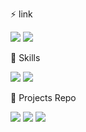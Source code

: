⚡ link

<a href="https://fadet-coding.tistory.com/manage" target="_blank"><img src="https://img.shields.io/badge/tistiory-000000?style=flat-square&logo=tistory&logoColor=white"/></a>
<a href="https://www.notion.so/Developer-fadet-419a3bc5b4d44e82a413116b44bf3fd2" target="_blank"><img src="https://img.shields.io/badge/notion-000000?style=flat-square&logo=notion&logoColor=white"/></a>

🔧 Skills

<img src="https://img.shields.io/badge/java-744e3b?style=flat-square&logo=java&logoColor=white"/> <img src="https://img.shields.io/badge/spring-6DB33F?style=flat-square&logo=Spring&logoColor=white"/> 


🚀 Projects Repo

<a href="" target="_blank"><img src="https://img.shields.io/badge/스프링 시큐리티를 사용한 로그인 게시판 프로젝트 -232F3E?style=flat-square&logo=amazone_Aws&logoColor=white"/></a>
<a href="" target="_blank"><img src="https://img.shields.io/badge/티스토리 블로그용 목차&링크 추가 기능 -232F3E?style=flat-square&logo=amazone_Aws&logoColor=white"/></a>
<a href="" target="_blank"><img src="https://img.shields.io/badge/게임 리그오브레전드의 칼바람 나락 모드 스킬셋 가이드 -232F3E?style=flat-square&logo=amazone_Aws&logoColor=white"/></a>




<!--
**kth1017/kth1017** is a ✨ _special_ ✨ repository because its `README.md` (this file) appears on your GitHub profile.

Here are some ideas to get you started:

- 🔭 I’m currently working on ...
- 🌱 I’m currently learning ...
- 👯 I’m looking to collaborate on ...
- 🤔 I’m looking for help with ...
- 💬 Ask me about ...
- 📫 How to reach me: ...
- 😄 Pronouns: ...
- ⚡ Fun fact: ...
-->
